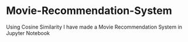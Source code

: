 # Movie-Recommendation-System
Using Cosine Similarity I have made a Movie Recommendation System in Jupyter Notebook
